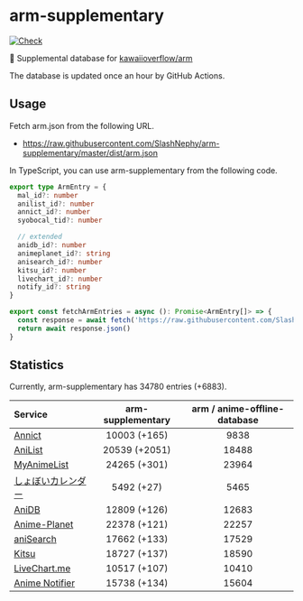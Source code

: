 # arm-supplementary

[![Check](https://github.com/SlashNephy/arm-supplementary/actions/workflows/check-node.yml/badge.svg)](https://github.com/SlashNephy/arm-supplementary/actions/workflows/check-node.yml)

💊 Supplemental database for [kawaiioverflow/arm](https://github.com/kawaiioverflow/arm)

The database is updated once an hour by GitHub Actions.

## Usage

Fetch arm.json from the following URL.

- https://raw.githubusercontent.com/SlashNephy/arm-supplementary/master/dist/arm.json

In TypeScript, you can use arm-supplementary from the following code.

```TypeScript
export type ArmEntry = {
  mal_id?: number
  anilist_id?: number
  annict_id?: number
  syobocal_tid?: number

  // extended
  anidb_id?: number
  animeplanet_id?: string
  anisearch_id?: number
  kitsu_id?: number
  livechart_id?: number
  notify_id?: string
}

export const fetchArmEntries = async (): Promise<ArmEntry[]> => {
  const response = await fetch('https://raw.githubusercontent.com/SlashNephy/arm-supplementary/master/dist/arm.json')
  return await response.json()
}
```

## Statistics

Currently, arm-supplementary has 34780 entries (+6883).

| Service                                     | arm-supplementary | arm / anime-offline-database |
| :------------------------------------------ | :---------------: | :--------------------------: |
| [Annict](https://annict.com)                |   10003 (+165)    |             9838             |
| [AniList](https://anilist.co)               |   20539 (+2051)   |            18488             |
| [MyAnimeList](https://myanimelist.net)      |   24265 (+301)    |            23964             |
| [しょぼいカレンダー](https://cal.syoboi.jp) |    5492 (+27)     |             5465             |
| [AniDB](https://anidb.net)                  |   12809 (+126)    |            12683             |
| [Anime-Planet](https://anime-planet.com)    |   22378 (+121)    |            22257             |
| [aniSearch](https://anisearch.com)          |   17662 (+133)    |            17529             |
| [Kitsu](https://kitsu.io)                   |   18727 (+137)    |            18590             |
| [LiveChart.me](https://livechart.me)        |   10517 (+107)    |            10410             |
| [Anime Notifier](https://notify.moe)        |   15738 (+134)    |            15604             |
